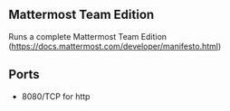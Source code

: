 ## Mattermost Team Edition

Runs a complete Mattermost Team Edition (https://docs.mattermost.com/developer/manifesto.html)
## Ports

- 8080/TCP for http
